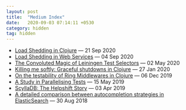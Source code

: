 ```yaml
---
layout: post
title:  "Medium Index"
date:   2020-09-03 07:14:11 +0530
category: hidden
tag: hidden
---
```


<!-- BLOG-POST-LIST:START -->
- [Load Shedding in Clojure](https://medium.com/helpshift-engineering/load-shedding-in-clojure-d4857ce11588?source=rss-c69a7b7ed0c5------2)<span class='copy'>&nbsp;—&nbsp;21 Sep 2020</span>
- [Load Shedding in Web Services](https://medium.com/helpshift-engineering/load-shedding-in-web-services-9fa8cfa1ffe4?source=rss-c69a7b7ed0c5------2)<span class='copy'>&nbsp;—&nbsp;04 Sep 2020</span>
- [The Convoluted Magic of Leiningen Test Selectors](https://medium.com/helpshift-engineering/the-convoluted-magic-of-leiningen-test-selectors-2eb6c452dfcf?source=rss-c69a7b7ed0c5------2)<span class='copy'>&nbsp;—&nbsp;02 May 2020</span>
- [Killing me softly: Graceful shutdowns in Clojure](https://medium.com/helpshift-engineering/achieving-graceful-restarts-of-clojure-services-b3a3b9c1d60d?source=rss-c69a7b7ed0c5------2)<span class='copy'>&nbsp;—&nbsp;27 Jan 2020</span>
- [On the testability of Ring Middlewares in Clojure](https://medium.com/helpshift-engineering/on-the-testability-of-ring-middlewares-in-clojure-6795eae60f2a?source=rss-c69a7b7ed0c5------2)<span class='copy'>&nbsp;—&nbsp;06 Dec 2019</span>
- [A Study in Parallelising Tests](https://medium.com/helpshift-engineering/a-study-in-parallelising-tests-b5253817beae?source=rss-c69a7b7ed0c5------2)<span class='copy'>&nbsp;—&nbsp;15 May 2019</span>
- [ScyllaDB: The Helpshift Story](https://medium.com/helpshift-engineering/scylladb-the-helpshift-story-3d332bf80ce2?source=rss-c69a7b7ed0c5------2)<span class='copy'>&nbsp;—&nbsp;03 Apr 2019</span>
- [A detailed comparison between autocompletion strategies in ElasticSearch](https://medium.com/helpshift-engineering/a-detailed-comparison-between-autocompletion-strategies-in-elasticsearch-66cb9e9c62c4?source=rss-c69a7b7ed0c5------2)<span class='copy'>&nbsp;—&nbsp;30 Aug 2018</span>

<!-- BLOG-POST-LIST:END -->
